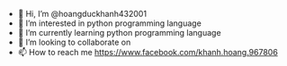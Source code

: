 - 👋 Hi, I’m @hoangduckhanh432001
- 👀 I’m interested in python programming language
- 🌱 I’m currently learning python programming language
- 💞️ I’m looking to collaborate on 
- 📫 How to reach me https://www.facebook.com/khanh.hoang.967806

<!---
hoangduckhanh432001/hoangduckhanh432001 is a ✨ special ✨ repository because its `README.md` (this file) appears on your GitHub profi

